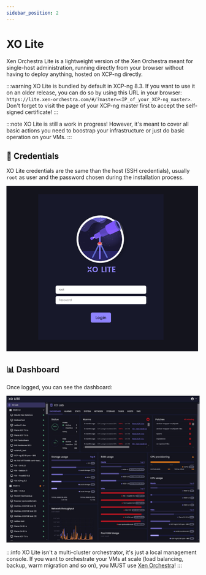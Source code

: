 ```yaml
---
sidebar_position: 2
---
```


# XO Lite

Xen Orchestra Lite is a lightweight version of the Xen Orchestra meant for single-host administration, running directly from your browser without having to deploy anything, hosted on XCP-ng directly.

:::warning
XO Lite is bundled by default in XCP-ng 8.3. If you want to use it on an older release, you can do so by using this URL in your browser: `https://lite.xen-orchestra.com/#/?master=<IP_of_your_XCP-ng_master>`. Don't forget to visit the page of your XCP-ng master first to accept the self-signed certificate!
:::

:::note
XO Lite is still a work in progress! However, it's meant to cover all basic actions you need to boostrap your infrastructure or just do basic operation on your VMs.
:::

## 🔐 Credentials

XO Lite credentials are the same than the host (SSH credentials), usually `root` as user and the password chosen during the installation process.

![](../../../static/img/xolitelogin.png)

## 📊 Dashboard

Once logged, you can see the dashboard:

![](../../../assets/img/xolite.jpg)

:::info
XO Lite isn't a multi-cluster orchestrator, it's just a local management console. If you want to orchestrate your VMs at scale (load balancing, backup, warm migration and so on), you MUST use [Xen Orchestra](../manage-at-scale/xo-web-ui.md)!
:::